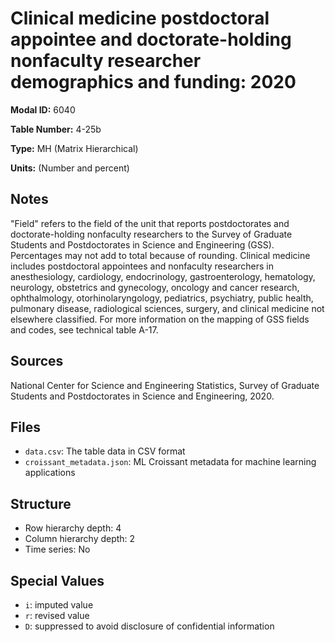 # Clinical medicine postdoctoral appointee and doctorate-holding nonfaculty researcher demographics and funding: 2020

**Modal ID:** 6040

**Table Number:** 4-25b

**Type:** MH (Matrix Hierarchical)

**Units:** (Number and percent)

## Notes

"Field" refers to the field of the unit that reports postdoctorates and doctorate-holding nonfaculty researchers to the Survey of Graduate Students and Postdoctorates in Science and Engineering (GSS). Percentages may not add to total because of rounding. Clinical medicine includes postdoctoral appointees and nonfaculty researchers in anesthesiology, cardiology, endocrinology, gastroenterology, hematology, neurology, obstetrics and gynecology, oncology and cancer research, ophthalmology, otorhinolaryngology, pediatrics, psychiatry, public health, pulmonary disease, radiological sciences, surgery, and clinical medicine not elsewhere classified. For more information on the mapping of GSS fields and codes, see technical table A-17.

## Sources

National Center for Science and Engineering Statistics, Survey of Graduate Students and Postdoctorates in Science and Engineering, 2020.

## Files

- `data.csv`: The table data in CSV format
- `croissant_metadata.json`: ML Croissant metadata for machine learning applications

## Structure

- Row hierarchy depth: 4
- Column hierarchy depth: 2
- Time series: No

## Special Values

- `i`: imputed value
- `r`: revised value
- `D`: suppressed to avoid disclosure of confidential information
